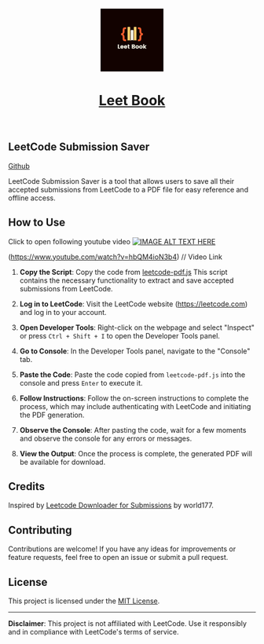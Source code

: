 
<p align="center">
  <a href="https://nextjs.org">
    <picture>
      <source media="(prefers-color-scheme: dark)" srcset="./logo.png">
      <img src="./logo.png" height="128">
    </picture>
    <h1 align="center">Leet Book</h1>
  </a>
</p>

<p align="center">
  <a aria-label="License">
    <img alt="" src="https://img.shields.io/npm/l/next.svg?style=for-the-badge&labelColor=000000">
  </a>
  <a aria-label="Connect" href="https://www.linkedin.com/in/prathamesh-sahasrabhojane">
    <img alt="" src="https://img.shields.io/badge/LinkedIn-0077B5?style=for-the-badge&logo=linkedin&logoColor=white&labelColor=000000"">
  </a>
</p>



## LeetCode Submission Saver 
[Github](https://github.com/TheShubham99/leetcode-to-pdf)

LeetCode Submission Saver is a tool that allows users to save all their accepted submissions from LeetCode to a PDF file for easy reference and offline access.

## How to Use

Click to open following youtube video
[![IMAGE ALT TEXT HERE](https://github.com/TheShubham99/leetcode-to-pdf/assets/20538904/3d16c982-270a-4341-bf64-1896a0520047)](https://www.youtube.com/watch?v=hbQM4ioN3b4)

(https://www.youtube.com/watch?v=hbQM4ioN3b4)    // Video Link

1. **Copy the Script**: Copy the code from [leetcode-pdf.js](https://github.com/TheShubham99/leetcode-to-pdf/blob/main/leetcode-pdf.js) This script contains the necessary functionality to extract and save accepted submissions from LeetCode.

2. **Log in to LeetCode**: Visit the LeetCode website (https://leetcode.com) and log in to your account.

3. **Open Developer Tools**: Right-click on the webpage and select "Inspect" or press `Ctrl + Shift + I` to open the Developer Tools panel.

4. **Go to Console**: In the Developer Tools panel, navigate to the "Console" tab.

5. **Paste the Code**: Paste the code copied from `leetcode-pdf.js` into the console and press `Enter` to execute it.

6. **Follow Instructions**: Follow the on-screen instructions to complete the process, which may include authenticating with LeetCode and initiating the PDF generation.

7. **Observe the Console**: After pasting the code, wait for a few moments and observe the console for any errors or messages.

8. **View the Output**: Once the process is complete, the generated PDF will be available for download.

## Credits

Inspired by [Leetcode Downloader for Submissions](https://github.com/world177/Leetcode-Downloader-for-Submissions) by world177.

## Contributing

Contributions are welcome! If you have any ideas for improvements or feature requests, feel free to open an issue or submit a pull request.

## License

This project is licensed under the [MIT License](LICENSE).

---

**Disclaimer**: This project is not affiliated with LeetCode. Use it responsibly and in compliance with LeetCode's terms of service.
